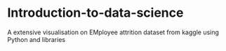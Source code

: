 # Introduction-to-data-science
 A extensive visualisation on EMployee attrition dataset from kaggle using Python and libraries
